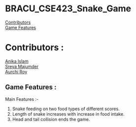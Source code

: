 # BRACU_CSE423_Snake_Game

[Contributors](#Contributors) <br/>
[Game Features](#Game-Features)

# Contributors : 

[Anika Islam](https://github.com/anikabytes) <br/>
[Sreya Majumder](https://github.com/sreya-majumder) <br/>
[Aurchi Roy]()

## Game Features : 

Main Features :-
1. Snake feeding on two food types of different scores. <br/>
2. Length of snake increases with increase in food intake. <br/>
3. Head and tail collision ends the game. <br/> 
